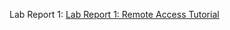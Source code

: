 Lab Report 1: [Lab Report 1: Remote Access Tutorial](https://m-chenh.github.io/cse15l-lab-reports/lab-report-1-week-2.html)
